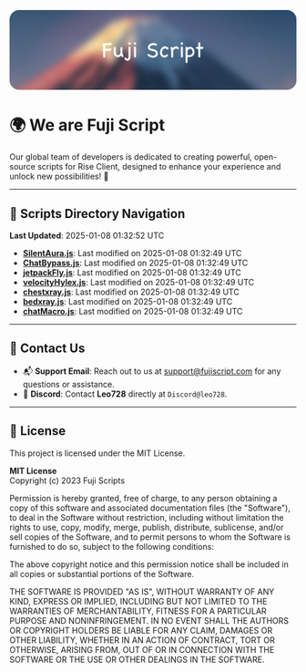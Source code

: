 ![Banner](.github/b.webp)

# 🌍 **We are Fuji Script**

Our global team of developers is dedicated to creating powerful, open-source scripts for Rise Client, designed to enhance your experience and unlock new possibilities! 🌟

---
<!-- SCRIPTS_NAVIGATION_START -->
## 📂 **Scripts Directory Navigation**

**Last Updated**: 2025-01-08 01:32:52 UTC

- **[SilentAura.js](scripts/SilentAura.js)**: Last modified on 2025-01-08 01:32:49 UTC
- **[ChatBypass.js](scripts/ChatBypass.js)**: Last modified on 2025-01-08 01:32:49 UTC
- **[jetpackFly.js](scripts/jetpackFly.js)**: Last modified on 2025-01-08 01:32:49 UTC
- **[velocityHylex.js](scripts/velocityHylex.js)**: Last modified on 2025-01-08 01:32:49 UTC
- **[chestxray.js](scripts/chestxray.js)**: Last modified on 2025-01-08 01:32:49 UTC
- **[bedxray.js](scripts/bedxray.js)**: Last modified on 2025-01-08 01:32:49 UTC
- **[chatMacro.js](scripts/chatMacro.js)**: Last modified on 2025-01-08 01:32:49 UTC

<!-- SCRIPTS_NAVIGATION_END -->

---

## 💬 **Contact Us**  
- 📬 **Support Email**: Reach out to us at [support@fujiscript.com](mailto:support@fujiscript.com) for any questions or assistance.  
- 💬 **Discord**: Contact **Leo728** directly at `Discord@leo728`.

---

## 📜 **License**

This project is licensed under the MIT License.  

**MIT License**  
Copyright (c) 2023 Fuji Scripts  

Permission is hereby granted, free of charge, to any person obtaining a copy of this software and associated documentation files (the "Software"), to deal in the Software without restriction, including without limitation the rights to use, copy, modify, merge, publish, distribute, sublicense, and/or sell copies of the Software, and to permit persons to whom the Software is furnished to do so, subject to the following conditions:  

The above copyright notice and this permission notice shall be included in all copies or substantial portions of the Software.  

THE SOFTWARE IS PROVIDED "AS IS", WITHOUT WARRANTY OF ANY KIND, EXPRESS OR IMPLIED, INCLUDING BUT NOT LIMITED TO THE WARRANTIES OF MERCHANTABILITY, FITNESS FOR A PARTICULAR PURPOSE AND NONINFRINGEMENT. IN NO EVENT SHALL THE AUTHORS OR COPYRIGHT HOLDERS BE LIABLE FOR ANY CLAIM, DAMAGES OR OTHER LIABILITY, WHETHER IN AN ACTION OF CONTRACT, TORT OR OTHERWISE, ARISING FROM, OUT OF OR IN CONNECTION WITH THE SOFTWARE OR THE USE OR OTHER DEALINGS IN THE SOFTWARE.  
